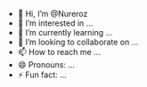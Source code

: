 - 👋 Hi, I’m @Nureroz
- 👀 I’m interested in ...
- 🌱 I’m currently learning ...
- 💞️ I’m looking to collaborate on ...
- 📫 How to reach me ...
- 😄 Pronouns: ...
- ⚡ Fun fact: ...

<!---
Nureroz/Nureroz is a ✨ special ✨ repository because its `README.md` (this file) appears on your GitHub profile.
You can click the Preview link to take a look at your changes.
--->
